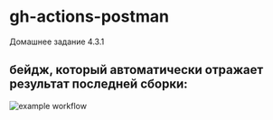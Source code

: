 # gh-actions-postman

Домашнее задание 4.3.1
## бейдж, который автоматически отражает результат последней сборки:

![example workflow](https://github.com/valemisem/gh-actions-postman/blob/main/.github/workflows/blank.yml/badge.svg)

